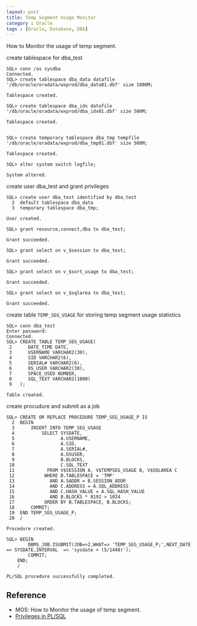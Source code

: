 ```yaml
---
layout: post
title: Temp Segment Usage Monitor
category : Oracle
tags : [Oracle, Database, DBA]
---
```


How to Monitor the usage of temp segment.

create tablespace for dba_test
	
	SQL> conn /as sysdba
	Connected.
	SQL> create tablespace dba_data datafile '/db/oracle/oradata/wxprod/dba_data01.dbf' size 1000M;
	
	Tablespace created.
	
	SQL> create tablespace dba_idx datafile '/db/oracle/oradata/wxprod/dba_idx01.dbf' size 500M;
	
	Tablespace created.
	
	
	SQL> create temporary tablespace dba_tmp tempfile '/db/oracle/oradata/wxprod/dba_tmp01.dbf' size 500M;
	
	Tablespace created.
	
	SQL> alter system switch logfile;
	
	System altered.
	

create user dba_test and grant privileges
	
	SQL> create user dba_test identified by dba_test
	  2  default tablespace dba_data
	  3  temporary tablespace dba_tmp;
	
	User created.
	
	SQL> grant resource,connect,dba to dba_test;
	
	Grant succeeded.
	
	SQL> grant select on v_$session to dba_test;
	
	Grant succeeded.
	
	SQL> grant select on v_$sort_usage to dba_test;
	
	Grant succeeded.
	
	SQL> grant select on v_$sqlarea to dba_test;
	
	Grant succeeded.
	
create table `TEMP_SEG_USAGE` for storing temp segment usage statistics
	
	SQL> conn dba_test
	Enter password: 
	Connected.
	SQL> CREATE TABLE TEMP_SEG_USAGE(
	 2      DATE_TIME DATE,
	 3      USERNAME VARCHAR2(30),
	 4      SID VARCHAR2(6),
	 5      SERIAL# VARCHAR2(6),
	 6      OS_USER VARCHAR2(30),
	 7      SPACE_USED NUMBER,
	 8      SQL_TEXT VARCHAR2(1000)
	 9   );   
	
	Table created.
	
create procudure and submit as a job
	
	SQL> CREATE OR REPLACE PROCEDURE TEMP_SEG_USAGE_P IS
	  2  BEGIN
	  3      INSERT INTO TEMP_SEG_USAGE
	  4          SELECT SYSDATE,
	  5                 A.USERNAME,
	  6                 A.SID,
	  7                 A.SERIAL#,
	  8                 A.OSUSER,
	  9                 B.BLOCKS,
	 10                 C.SQL_TEXT
	 11            FROM V$SESSION A, V$TEMPSEG_USAGE B, V$SQLAREA C
	 12           WHERE B.TABLESPACE = 'TMP'
	 13             AND A.SADDR = B.SESSION_ADDR
	 14             AND C.ADDRESS = A.SQL_ADDRESS
	 15             AND C.HASH_VALUE = A.SQL_HASH_VALUE
	 16             AND B.BLOCKS * 8192 > 1024
	 17           ORDER BY B.TABLESPACE, B.BLOCKS;
	 18      COMMIT;
	 19  END TEMP_SEG_USAGE_P;
	 20  /
	
	Procedure created.
	
	SQL> BEGIN
			DBMS_JOB.ISUBMIT(JOB=>2,WHAT=> 'TEMP_SEG_USAGE_P;',NEXT_DATE => SYSDATE,INTERVAL  => 'sysdate + (5/1440)');
			COMMIT;
		END;
		/

	PL/SQL procedure successfully completed.
	
## Reference

* MOS: How to Monitor the usage of temp segment.
* [Privileges in PL/SQL](http://dylanninin.com/blog/2013/03/07/privileges_in_plsql.html)